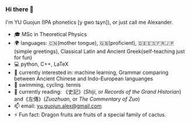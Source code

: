 ### Hi there 👋 
I'm YU Guojun (IPA phonetics \[y gwo tɕyn\]), or just call me Alexander.


- 🎓 MSc in Theoretical Physics
- 🌍 languages: 🇨🇳(mother tongue), 🇬🇧(proficient), 🇩🇪🇪🇸🇫🇷🇯🇵(simple greetings), Classical Latin and Ancient Greek(self-teaching just for fun)
- 💻 python, C++, LaTeX
- 🌱 currently interested in: machine learning, Grammar comparing between Ancient Chinese and Indo-European languanges
- 🏃 swimming, cycling. tennis
- 📖 currently reading: 《史記》(_Shiji_, or _Records of the Grand Historian_) and《左傳》(_Zuozhuan_, or _The Commentary of Zuo_)
- 📫 email: yu.guojun.alex@gmail.com
- ⚡ Fun fact: Dragon fruits are fruits of a special family of cactus.
